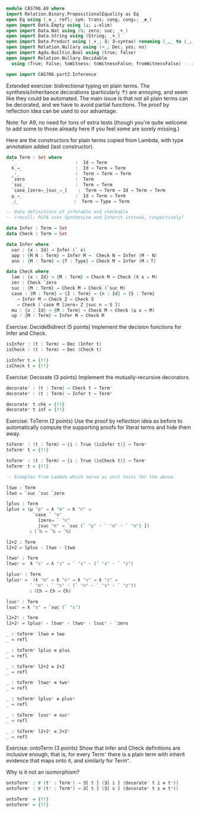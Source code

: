 ```agda
module CAS706.A9 where
import Relation.Binary.PropositionalEquality as Eq
open Eq using (_≡_; refl; sym; trans; cong; cong₂; _≢_)
open import Data.Empty using (⊥; ⊥-elim)
open import Data.Nat using (ℕ; zero; suc; _+_)
open import Data.String using (String; _≟_)
open import Data.Product using (_×_; ∃; ∃-syntax) renaming (_,_ to ⟨_,_⟩)
open import Relation.Nullary using (¬_; Dec; yes; no)
open import Agda.Builtin.Bool using (true; false)
open import Relation.Nullary.Decidable
  using (True; False; toWitness; toWitnessFalse; fromWitnessFalse) -- added

open import CAS706.part2.Inference
```

Extended exercise: bidirectional typing on plain terms.
The synthesis/inheritance decorations (particularly ↑) are annoying,
and seem like they could be automated.
The main issue is that not all plain terms can be decorated,
and we have to avoid partial functions.
The proof by reflection idea can be used to our advantage.

Note: for A9, no need for tons of extra tests (though you're quite welcome
to add some to those already here if you feel some are sorely missing.)

Here are the constructors for plain terms copied
from Lambda, with type annotation added (last constructor).
```agda
data Term : Set where
  `_                      :  Id → Term
  ƛ_⇒_                    :  Id → Term → Term
  _·_                     :  Term → Term → Term
  `zero                   :  Term
  `suc_                   :  Term → Term
  `case_[zero⇒_|suc_⇒_]    :  Term → Term → Id → Term → Term
  μ_⇒_                    :  Id → Term → Term
  _⦂_                     :  Term → Type → Term

-- Data definitions of inferable and checkable
-- (recall: PLFA uses Synthesize and Inherit instead, respectively)

data Infer : Term → Set
data Check : Term → Set

data Infer where
  var : {x : Id} → Infer (` x)
  app : {M N : Term} → Infer M →  Check N → Infer (M · N)
  ann : {M : Term} → {T : Type} → Check M → Infer (M ⦂ T)

data Check where
  lam : {x : Id} → {M : Term} → Check M → Check (ƛ x ⇒ M)
  zer : Check `zero
  suc : {M : Term} → Check M → Check (`suc M)
  case : {M : Term} → {Z : Term} → {n : Id} → {S : Term}
    → Infer M → Check Z → Check S
    → Check (`case M [zero⇒ Z |suc n ⇒ S ])
  mu : {x : Id} → {M : Term} → Check M → Check (μ x ⇒ M)
  up : {M : Term} → Infer M → Check M
```

Exercise: DecideBidirect (5 points)
Implement the decision functions for Infer and Check.

```agda
isInfer : (t : Term) → Dec (Infer t)
isCheck : (t : Term) → Dec (Check t)

isInfer t = {!!}
isCheck t = {!!}
```

Exercise: Decorate (3 points)
Implement the mutually-recursive decorators.

```agda
decorate⁻ : (t : Term) → Check t → Term⁻
decorate⁺ : (t : Term) → Infer t → Term⁺

decorate⁻ t chk = {!!}
decorate⁺ t inf = {!!}
```
Exercise: ToTerm (2 points)
Use the proof by reflection idea as before to
automatically compute the supporting proofs for literal terms
and hide them away.
```agda
toTerm⁺ : (t : Term) → {i : True (isInfer t)} → Term⁺
toTerm⁺ t = {!!}

toTerm⁻ : (t : Term) → {i : True (isCheck t)} → Term⁻
toTerm⁻ t = {!!}

-- Examples from Lambda which serve as unit tests for the above.

ltwo : Term
ltwo = `suc `suc `zero

lplus : Term
lplus = (μ "p" ⇒ ƛ "m" ⇒ ƛ "n" ⇒
          `case ` "m"
            [zero⇒ ` "n"
            |suc "m" ⇒ `suc (` "p" · ` "m" · ` "n") ])
         ⦂ (`ℕ ⇒ `ℕ ⇒ `ℕ)

l2+2 : Term
l2+2 = lplus · ltwo · ltwo

ltwoᶜ : Term
ltwoᶜ =  ƛ "s" ⇒ ƛ "z" ⇒ ` "s" · (` "s" · ` "z")

lplusᶜ : Term
lplusᶜ =  (ƛ "m" ⇒ ƛ "n" ⇒ ƛ "s" ⇒ ƛ "z" ⇒
         ` "m" · ` "s" · (` "n" · ` "s" · ` "z"))
         ⦂ (Ch ⇒ Ch ⇒ Ch)

lsucᶜ : Term
lsucᶜ = ƛ "x" ⇒ `suc (` "x")

l2+2ᶜ : Term
l2+2ᶜ = lplusᶜ · ltwoᶜ · ltwoᶜ · lsucᶜ · `zero

_ : toTerm⁻ ltwo ≡ two
_ = refl

_ : toTerm⁺ lplus ≡ plus
_ = refl

_ : toTerm⁺ l2+2 ≡ 2+2
_ = refl

_ : toTerm⁻ ltwoᶜ ≡ twoᶜ
_ = refl

_ : toTerm⁺ lplusᶜ ≡ plusᶜ
_ = refl

_ : toTerm⁻ lsucᶜ ≡ sucᶜ
_ = refl

_ : toTerm⁺ l2+2ᶜ ≡ 2+2ᶜ
_ = refl
```

Exercise: ontoTerm (3 points)
Show that Infer and Check definitions are inclusive enough,
that is, for every Term⁻ there is a plain term with inherit evidence
that maps onto it, and similarly for Term⁺.

Why is it not an isomorphism?

```agda
ontoTerm⁻ : ∀ (t⁻ : Term⁻) → ∃[ t ] (∃[ i ] (decorate⁻ t i ≡ t⁻))
ontoTerm⁺ : ∀ (t⁺ : Term⁺) → ∃[ t ] (∃[ s ] (decorate⁺ t s ≡ t⁺))

ontoTerm⁻ = {!!}
ontoTerm⁺ = {!!}
```
